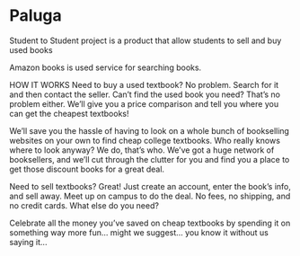 # Paluga
Student to Student project is a product that allow students to sell and buy used books

Amazon books is used service for searching books.

HOW IT WORKS
Need to buy a used textbook? No problem. 
Search for it and then contact the seller. 
Can’t find the used book you need? 
That’s no problem either. 
We’ll give you a price comparison and tell you where you can get the cheapest textbooks!

We’ll save you the hassle of having to look on a whole bunch of bookselling websites on your own to find cheap college textbooks. 
Who really knows where to look anyway? We do, that’s who. 
We’ve got a huge network of booksellers, and we’ll cut through the clutter for you and find you a place to get those discount books for a great deal.

Need to sell textbooks? Great! Just create an account, enter the book’s info, and sell away.
Meet up on campus to do the deal.
No fees, no shipping, and no credit cards. What else do you need?

Celebrate all the money you’ve saved on cheap textbooks by spending it on something way more fun… might we suggest… you know it without us saying it...
